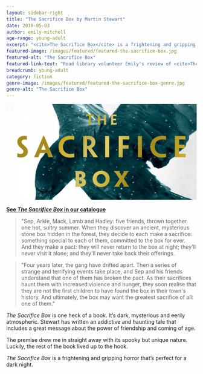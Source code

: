 ```yaml
---
layout: sidebar-right
title: "The Sacrifice Box by Martin Stewart"
date: 2018-05-03
author: emily-mitchell
age-range: young-adult
excerpt: "<cite>The Sacrifice Box</cite> is a frightening and gripping horror that’s perfect for a dark night."
featured-image: /images/featured/featured-the-sacrifice-box.jpg
featured-alt: "The Sacrifice Box"
featured-link-text: "Read library volunteer Emily's review of <cite>The Sacrifice Box</cite> by Martin Stewart."
breadcrumb: young-adult
category: fiction
genre-image: /images/featured/featured-the-sacrifice-box-genre.jpg
genre-alt: "The Sacrifice Box"
---
```


![The Sacrifice Box](/images/featured/featured-the-sacrifice-box.jpg)

**[See <cite>The Sacrifice Box</cite> in our catalogue](https://suffolk.spydus.co.uk/cgi-bin/spydus.exe/ENQ/OPAC/BIBENQ?BRN=2181099)**

> "Sep, Arkle, Mack, Lamb and Hadley: five friends, thrown together one hot, sultry summer. When they discover an ancient, mysterious stone box hidden in the forest, they decide to each make a sacrifice: something special to each of them, committed to the box for ever. And they make a pact: they will never return to the box at night; they'll never visit it alone; and they'll never take back their offerings.

> "Four years later, the gang have drifted apart. Then a series of strange and terrifying events take place, and Sep and his friends understand that one of them has broken the pact. As their sacrifices haunt them with increased violence and hunger, they soon realise that they are not the first children to have found the box in their town's history. And ultimately, the box may want the greatest sacrifice of all: one of them."

<cite>The Sacrifice Box</cite> is one heck of a book. It’s dark, mysterious and eerily atmospheric. Stewart has written an addictive and haunting tale that includes a great message about the power of friendship and coming of age.

The premise drew me in straight away with its spooky but unique nature. Luckily, the rest of the book lived up to the hook.

<cite>The Sacrifice Box</cite> is a frightening and gripping horror that’s perfect for a dark night.
